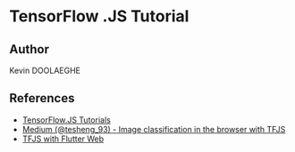 # TensorFlow .JS Tutorial

## Author

Kevin DOOLAEGHE

## References

* [TensorFlow.JS Tutorials](https://www.tensorflow.org/js/tutorials)
* [Medium (@tesheng_93) - Image classification in the browser with TFJS](https://medium.com/@tesheng_93/image-classification-in-the-browser-with-tensorflow-js-react-and-github-pages-753cd9561543)
* [TFJS with Flutter Web](https://flatteredwithflutter.com/machine-learning-in-flutter-web/)
